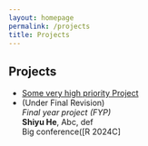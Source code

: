 ```yaml
---
layout: homepage
permalink: /projects
title: Projects
---
```



## Projects

- [Some very high priority Project](http://shiyuhe.com/file/404/)
- (Under Final Revision)<br>*Final year project (FYP)*<br>**Shiyu He**, Abc, def<br>Big conference([R 2024C]

